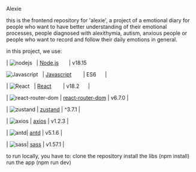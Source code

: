 Alexie

this is the frontend repository for 'alexie', a project of a emotional diary for people who want to have better understanding of their emotional processes, people diagnosed with alexithymia, autism, anxious people or people who want to record and follow their daily emotions in general.

in this project, we use:

| ![nodejs](https://img.shields.io/badge/Node.js-43853D?style=for-the-badge&logo=node.js&logoColor=white)   | [Node.js](https://nodejs.org/en/)       | v18.15   

![Javascript](https://img.shields.io/badge/Javascript-353839?style=for-the-badge&logo=Javascript&logoColor=white)   | [Javascript](https://www.typescriptlang.org/)        | ES6      |


| ![React]( https://img.shields.io/badge/React-20232A?style=for-the-badge&logo=react&logoColor=61DAFBhttps://img.shields.io/badge/React-20232A?style=for-the-badge&logo=react&logoColor=61DAFB)   | [React](https://pt-br.reactjs.org/)        | v18.2      |

| ![react-router-dom](https://img.shields.io/badge/react_router_dom-20232A?style=for-the-badge&logo=react-router-dom&logoColor=white) | [react-router-dom](https://www.npmjs.com/package/react-router-dom) | v6.7.0 |

| ![zustand](https://img.shields.io/badge/zustand-20232A?style=for-the-badge&logo=zustand&logoColor=white) | [zustand](https://docs.pmnd.rs/zustand/introduction) | ^3.7.1 |

| ![axios](https://img.shields.io/badge/axios-5a29e4?style=for-the-badge&logo=axios&logoColor=white) | [axios](https://axios-http.com/) | v1.2.3 |

| ![antd](https://img.shields.io/badge/antd-5a29e4?style=for-the-badge&logo=antd&logoColor=white)| [antd](https://ant.design/)       |   v5.1.6    |

| ![sass](https://img.shields.io/badge/sass-5a29e4?style=for-the-badge&logo=sass&logoColor=white)| [sass](https://sass-lang.com/)       | v1.57.1      |


to run locally, you have to:
  clone the repository
  install the libs (npm install)
  run the app (npm run dev)

